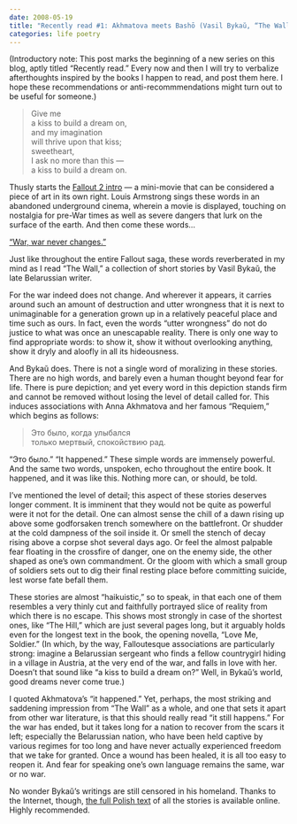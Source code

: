 ```yaml
---
date: 2008-05-19
title: "Recently read #1: Akhmatova meets Bashō (Vasil Bykaŭ, “The Wall”)"
categories: life poetry
---
```


(Introductory note: This post marks the beginning of a new series on this blog, aptly titled “Recently read.” Every now and then I will try to verbalize afterthoughts inspired by the books I happen to read, and post them here. I hope these recommendations or anti-recommmendations might turn out to be useful for someone.)

> Give me<br>
> a kiss to build a dream on,<br>
> and my imagination<br>
> will thrive upon that kiss;<br>
> sweetheart,<br>
> I ask no more than this —<br>
> a kiss to build a dream on.

Thusly starts the [Fallout 2 intro][1] — a mini-movie that can be considered a piece of art in its own right. Louis Armstrong sings these words in an abandoned underground cinema, wherein a movie is displayed, touching on nostalgia for pre-War times as well as severe dangers that lurk on the surface of the earth. And then come these words…

[“War, war never changes.”][2]

Just like throughout the entire Fallout saga, these words reverberated in my mind as I read “The Wall,” a collection of short stories by Vasil Bykaŭ, the late Belarussian writer.

For the war indeed does not change. And wherever it appears, it carries around such an amount of destruction and utter wrongness that it is next to unimaginable for a generation grown up in a relatively peaceful place and time such as ours. In fact, even the words “utter wrongness” do not do justice to what was once an unescapable reality. There is only one way to find appropriate words: to show it, show it without overlooking anything, show it dryly and aloofly in all its hideousness.

And Bykaŭ does. There is not a single word of moralizing in these stories. There are no high words, and barely even a human thought beyond fear for life. There is pure depiction; and yet every word in this depiction stands firm and cannot be removed without losing the level of detail called for. This induces associations with Anna Akhmatova and her famous “Requiem,” which begins as follows:

> Это было, когда улыбался<br>
> только мертвый, спокойствию рад.

“Это было.” “It happened.” These simple words are immensely powerful. And the same two words, unspoken, echo throughout the entire book. It happened, and it was like this. Nothing more can, or should, be told.

I’ve mentioned the level of detail; this aspect of these stories deserves longer comment. It is imminent that they would not be quite as powerful were it not for the detail. One can almost sense the chill of a dawn rising up above some godforsaken trench somewhere on the battlefront. Or shudder at the cold dampness of the soil inside it. Or smell the stench of decay rising above a corpse shot several days ago. Or feel the almost palpable fear floating in the crossfire of danger, one on the enemy side, the other shaped as one’s own commandment. Or the gloom with which a small group of soldiers sets out to dig their final resting place before committing suicide, lest worse fate befall them.

These stories are almost “haikuistic,” so to speak, in that each one of them resembles a very thinly cut and faithfully portrayed slice of reality from which there is no escape. This shows most strongly in case of the shortest ones, like “The Hill,” which are just several pages long, but it arguably holds even for the longest text in the book, the opening novella, “Love Me, Soldier.” (In which, by the way, Falloutesque associations are particularly strong: imagine a Belarussian sergeant who finds a fellow countrygirl hiding in a village in Austria, at the very end of the war, and falls in love with her. Doesn’t that sound like “a kiss to build a dream on?” Well, in Bykaŭ’s world, good dreams never come true.)

I quoted Akhmatova’s “it happened.” Yet, perhaps, the most striking and saddening impression from “The Wall” as a whole, and one that sets it apart from other war literature, is that this should really read “it still happens.” For the war has ended, but it takes long for a nation to recover from the scars it left; especially the Belarussian nation, who have been held captive by various regimes for too long and have never actually experienced freedom that we take for granted. Once a wound has been healed, it is all too easy to reopen it. And fear for speaking one’s own language remains the same, war or no war.

No wonder Bykaŭ’s writings are still censored in his homeland. Thanks to the Internet, though, [the full Polish text][3] of all the stories is available online. Highly recommended.

 [1]: http://www.youtube.com/watch?v=e3PXiV95kwA
 [2]: http://www.youtube.com/watch?v=_mcJAI6oRYY
 [3]: http://kamunikat.org/4108.html
